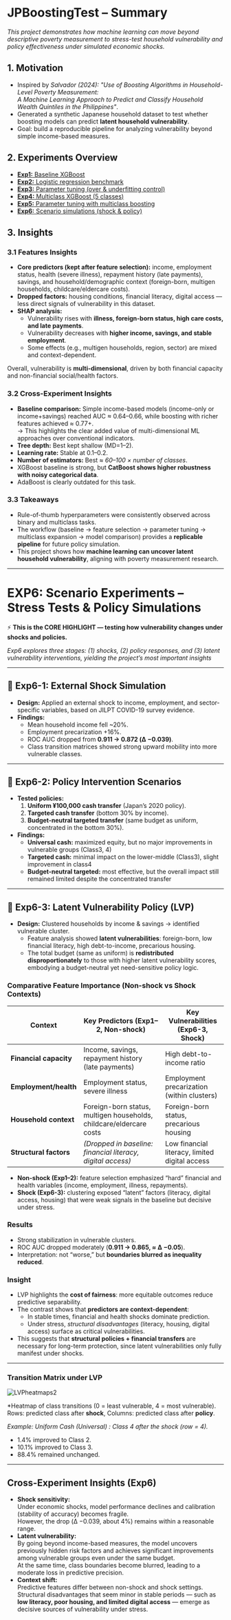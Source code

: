 # JPBoostingTest – Summary
*This project demonstrates how machine learning can move beyond descriptive poverty measurement to stress-test household vulnerability and policy effectiveness under simulated economic shocks.*

## 1. Motivation  
- Inspired by *Salvador (2024): "Use of Boosting Algorithms in Household-Level Poverty Measurement:  
  A Machine Learning Approach to Predict and Classify Household Wealth Quintiles in the Philippines"*.
- Generated a synthetic Japanese household dataset to test whether boosting models can predict **latent household vulnerability**.  
- Goal: build a reproducible pipeline for analyzing vulnerability beyond simple income-based measures.  

## 2. Experiments Overview  
- [**Exp1:** Baseline XGBoost](EXP1_BasicBoosting)  
- [**Exp2:** Logistic regression benchmark](EXP2_LogisticRegression)  
- [**Exp3:** Parameter tuning (over & underfitting control)](EXP3_Parameters)  
- [**Exp4:** Multiclass XGBoost (5 classes)](EXP4_Multiclass)  
- [**Exp5:** Parameter tuning with multiclass boosting](EXP5_Parameters2)  
- [**Exp6:** Scenario simulations (shock & policy)](EXP6_Scenarios)  

## 3. Insights 

### 3.1 Features Insights

- **Core predictors (kept after feature selection):** income, employment status, health (severe illness), repayment history (late payments), savings, and household/demographic context (foreign-born, multigen households, childcare/eldercare costs).  
- **Dropped factors:** housing conditions, financial literacy, digital access — less direct signals of vulnerability in this dataset.  
- **SHAP analysis:**  
  - Vulnerability rises with **illness, foreign-born status, high care costs, and late payments**.  
  - Vulnerability decreases with **higher income, savings, and stable employment**.  
  - Some effects (e.g., multigen households, region, sector) are mixed and context-dependent.  

Overall, vulnerability is **multi-dimensional**, driven by both financial capacity and non-financial social/health factors.

### 3.2 Cross-Experiment Insights  
- **Baseline comparison:** Simple income-based models (income-only or income+savings) reached AUC ≈ 0.64–0.66, while boosting with richer features achieved ≈ 0.77+.  
  → This highlights the clear added value of multi-dimensional ML approaches over conventional indicators.  
- **Tree depth:** Best kept shallow (MD=1–2).  
- **Learning rate:** Stable at 0.1–0.2.  
- **Number of estimators:** Best ≈ *60–100 × number of classes*.  
- XGBoost baseline is strong, but **CatBoost shows higher robustness with noisy categorical data**.  
- AdaBoost is clearly outdated for this task.  

### 3.3 Takeaways 
- Rule-of-thumb hyperparameters were consistently observed across binary and multiclass tasks.  
- The workflow (baseline → feature selection → parameter tuning → multiclass expansion → model comparison) provides a **replicable pipeline** for future policy simulation.  
- This project shows how **machine learning can uncover latent household vulnerability**, aligning with poverty measurement research.  

---

# EXP6: Scenario Experiments – Stress Tests & Policy Simulations 

⚡ **This is the CORE HIGHLIGHT — testing how vulnerability changes under shocks and policies.**

*Exp6 explores three stages: (1) shocks, (2) policy responses, and (3) latent vulnerability interventions, yielding the project’s most important insights*

---

## 🔹 Exp6-1: External Shock Simulation  
- **Design:** Applied an external shock to income, employment, and sector-specific variables, based on JILPT COVID-19 survey evidence.  
- **Findings:**  
  - Mean household income fell ~20%.  
  - Employment precarization +16%.  
  - ROC AUC dropped from **0.911 → 0.872 (Δ −0.039)**.  
  - Class transition matrices showed strong upward mobility into more vulnerable classes.  

---

## 🔹 Exp6-2: Policy Intervention Scenarios  
- **Tested policies:**  
  1. **Uniform ¥100,000 cash transfer** (Japan’s 2020 policy).  
  2. **Targeted cash transfer** (bottom 30% by income).  
  3. **Budget-neutral targeted transfer** (same budget as uniform, concentrated in the bottom 30%).  
- **Findings:**  
  - **Universal cash:** maximized equity, but no major improvements in vulnerable groups (Class3, 4) 
  - **Targeted cash:** minimal impact on the lower-middle (Class3), slight improvement in class4
  - **Budget-neutral targeted:** most effective, but the overall impact still remained limited despite the concentrated transfer

---

## 🔹 Exp6-3: Latent Vulnerability Policy (LVP)  
- **Design:** Clustered households by income & savings → identified vulnerable cluster.  
  - Feature analysis showed **latent vulnerabilities**: foreign-born, low financial literacy, high debt-to-income, precarious housing.  
  - The total budget (same as uniform) is **redistributed disproportionately** to those with higher latent vulnerability scores, embodying a budget-neutral yet need-sensitive policy logic.

### Comparative Feature Importance (Non-shock vs Shock Contexts)

| Context                | Key Predictors (Exp1–2, Non-shock)                          | Key Vulnerabilities (Exp6-3, Shock)                          |
|------------------------|--------------------------------------------------------------|-------------------------------------------------------------|
| **Financial capacity** | Income, savings, repayment history (late payments)           | High debt-to-income ratio                                   |
| **Employment/health**  | Employment status, severe illness                            | Employment precarization (within clusters)                  |
| **Household context**  | Foreign-born status, multigen households, childcare/eldercare costs | Foreign-born status, precarious housing                     |
| **Structural factors** | *(Dropped in baseline: financial literacy, digital access)*   | Low financial literacy, limited digital access               |

- **Non-shock (Exp1–2):** feature selection emphasized “hard” financial and health variables (income, employment, illness, repayments).  
- **Shock (Exp6-3):** clustering exposed “latent” factors (literacy, digital access, housing) that were weak signals in the baseline but decisive under stress.  

### Results  
- Strong stabilization in vulnerable clusters.  
- ROC AUC dropped moderately (**0.911 → 0.865, ≈ Δ −0.05**).  
- Interpretation: not “worse,” but **boundaries blurred as inequality reduced**.  

### Insight  
- LVP highlights the **cost of fairness**: more equitable outcomes reduce predictive separability.  
- The contrast shows that **predictors are context-dependent**:  
  - In stable times, financial and health shocks dominate prediction.  
  - Under stress, *structural disadvantages* (literacy, housing, digital access) surface as critical vulnerabilities.  
- This suggests that **structural policies + financial transfers** are necessary for long-term protection, since latent vulnerabilities only fully manifest under shocks.

---

### Transition Matrix under LVP  

![LVPheatmaps2](https://raw.githubusercontent.com/Bi-BitArt/HarvardX-ML-Portfolio/main/projects/JPBoostingTest/EXP6_Scenarios/exp6-3_latent%20vulnerability%20policy/LVPheatmaps2.png)

*Heatmap of class transitions (0 = least vulnerable, 4 = most vulnerable).  
Rows: predicted class after **shock**, Columns: predicted class after **policy**.  

*Example: Uniform Cash (Universal) : Class 4 after the shock (row = 4).*
- 1.4% improved to Class 2.
- 10.1% improved to Class 3.
- 88.4% remained unchanged.

---

## Cross-Experiment Insights (Exp6)  

- **Shock sensitivity:**  
  Under economic shocks, model performance declines and calibration (stability of accuracy) becomes fragile.  
  However, the drop (Δ −0.039, about 4%) remains within a reasonable range.  
- **Latent vulnerability:**  
  By going beyond income-based measures, the model uncovers previously hidden risk factors and achieves significant improvements among vulnerable groups even under the same budget.  
  At the same time, class boundaries become blurred, leading to a moderate loss in predictive precision.  
- **Context shift:**  
  Predictive features differ between non-shock and shock settings.  
  Structural disadvantages that seem minor in stable periods — such as **low literacy, poor housing, and limited digital access** — emerge as decisive sources of vulnerability under stress.
